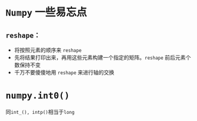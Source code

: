 # `Numpy` 一些易忘点

## `reshape：`

- 将按照元素的顺序来 `reshape`
- 先将结果打印出来，再用这些元素构建一个指定的矩阵。`reshape` 前后元素个数保持不变
- 千万不要傻傻地用 `reshape` 来进行轴的交换

# `numpy.int0()`

同`int_(), intp()`相当于`long`
